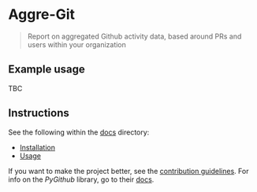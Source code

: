 # Aggre-Git
> Report on aggregated Github activity data, based around PRs and users within your organization


## Example usage

TBC


## Instructions

See the following within the [docs](docs/) directory:

- [Installation](docs/installation.md)
- [Usage](docs/usage.md)

If you want to make the project better, see the [contribution guidelines](CONTRIBUTING.md). 
For info on the _PyGithub_ library, go to their [docs](https://pygithub.readthedocs.io/en/latest/).

